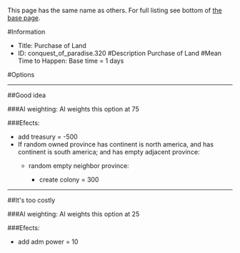 This page has the same name as others. For full listing see bottom of [the base page](purchase_of_land.md).

#Information
 - Title: Purchase of Land
 - ID: conquest_of_paradise.320
#Description
Purchase of Land
#Mean Time to Happen:
Base time = 1 days

#Options

___
##Good idea

###AI weighting:
AI weights this option at 75


###Efects:<ul><li>add treasury = -500</li><li>If random owned province has continent is north america, and has continent is south america; and  has empty adjacent province:</li><ul><li>random empty neighbor province:</li><ul><li>create colony = 300</li></ul></ul></ul>

___
##It's too costly

###AI weighting:
AI weights this option at 25


###Efects:<ul><li>add adm power = 10</li></ul>
